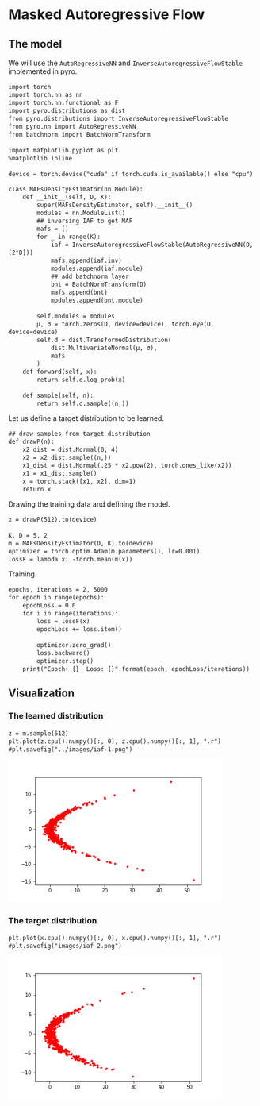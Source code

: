 # Masked Autoregressive Flow

## The model

We will use the `AutoRegressiveNN` and `InverseAutoregressiveFlowStable` implemented in pyro.

```{.python .input  n=1}
import torch
import torch.nn as nn
import torch.nn.functional as F
import pyro.distributions as dist
from pyro.distributions import InverseAutoregressiveFlowStable
from pyro.nn import AutoRegressiveNN
from batchnorm import BatchNormTransform

import matplotlib.pyplot as plt
%matplotlib inline

device = torch.device("cuda" if torch.cuda.is_available() else "cpu")
```

```{.python .input  n=3}
class MAFsDensityEstimator(nn.Module):
    def __init__(self, D, K):
        super(MAFsDensityEstimator, self).__init__()
        modules = nn.ModuleList()
        ## inversing IAF to get MAF
        mafs = []
        for _ in range(K):
            iaf = InverseAutoregressiveFlowStable(AutoRegressiveNN(D, [2*D]))
            mafs.append(iaf.inv)
            modules.append(iaf.module)
            ## add batchnorm layer
            bnt = BatchNormTransform(D)
            mafs.append(bnt)
            modules.append(bnt.module)

        self.modules = modules
        μ, σ = torch.zeros(D, device=device), torch.eye(D, device=device)
        self.d = dist.TransformedDistribution(
            dist.MultivariateNormal(μ, σ),
            mafs
        )
    def forward(self, x):
        return self.d.log_prob(x)

    def sample(self, n):
        return self.d.sample((n,))
```

Let us define a target distribution to be learned.

```{.python .input  n=4}
## draw samples from target distribution
def drawP(n):
    x2_dist = dist.Normal(0, 4)
    x2 = x2_dist.sample((n,))
    x1_dist = dist.Normal(.25 * x2.pow(2), torch.ones_like(x2))
    x1 = x1_dist.sample()
    x = torch.stack([x1, x2], dim=1)
    return x
```

Drawing the training data and defining the model.

```{.python .input  n=5}
x = drawP(512).to(device)

K, D = 5, 2
m = MAFsDensityEstimator(D, K).to(device)
optimizer = torch.optim.Adam(m.parameters(), lr=0.001)
lossF = lambda x: -torch.mean(m(x))
```

Training.

```{.python .input  n=9}
epochs, iterations = 2, 5000
for epoch in range(epochs):
    epochLoss = 0.0
    for i in range(iterations):
        loss = lossF(x)
        epochLoss += loss.item()

        optimizer.zero_grad()
        loss.backward()
        optimizer.step()
    print("Epoch: {}  Loss: {}".format(epoch, epochLoss/iterations))
```

## Visualization

### The learned distribution

```{.python .input  n=11}
z = m.sample(512)
plt.plot(z.cpu().numpy()[:, 0], z.cpu().numpy()[:, 1], ".r")
#plt.savefig("../images/iaf-1.png")
```

![](../images/iaf-1.png)

### The target distribution

```{.python .input}
plt.plot(x.cpu().numpy()[:, 0], x.cpu().numpy()[:, 1], ".r")
#plt.savefig("images/iaf-2.png")
```

![](../images/iaf-2.png)
